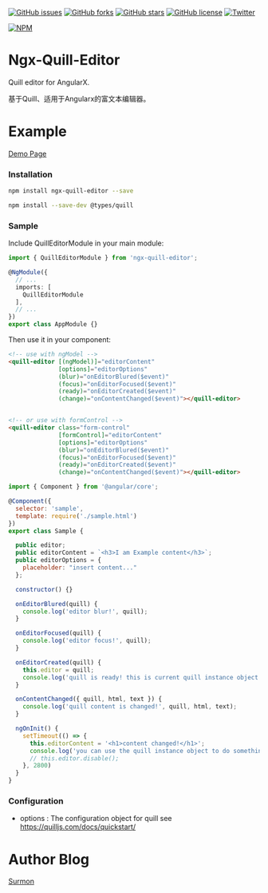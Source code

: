 [![GitHub issues](https://img.shields.io/github/issues/surmon-china/ngx-quill-editor.svg?style=flat-square)](https://github.com/surmon-china/ngx-quill-editor/issues)
[![GitHub forks](https://img.shields.io/github/forks/surmon-china/ngx-quill-editor.svg?style=flat-square)](https://github.com/surmon-china/ngx-quill-editor/network)
[![GitHub stars](https://img.shields.io/github/stars/surmon-china/ngx-quill-editor.svg?style=flat-square)](https://github.com/surmon-china/ngx-quill-editor/stargazers)
[![GitHub license](https://img.shields.io/badge/license-MIT-blue.svg?style=flat-square)](https://raw.githubusercontent.com/surmon-china/ngx-quill-editor/master/LICENSE)
[![Twitter](https://img.shields.io/twitter/url/https/github.com/surmon-china/ngx-quill-editor.svg?style=social?style=flat-square)](https://twitter.com/intent/tweet?text=Wow:&url=%5Bobject%20Object%5D)

[![NPM](https://nodei.co/npm/ngx-quill-editor.png?downloads=true&downloadRank=true&stars=true)](https://nodei.co/npm/ngx-quill-editor/)


# Ngx-Quill-Editor
Quill editor for AngularX.

基于Quill、适用于Angularx的富文本编辑器。


# Example
[Demo Page](https://surmon-china.github.io/ngx-quill-editor/)


### Installation

``` bash
npm install ngx-quill-editor --save
```

``` bash
npm install --save-dev @types/quill
```


### Sample

Include QuillEditorModule in your main module:
``` typescript
import { QuillEditorModule } from 'ngx-quill-editor';

@NgModule({
  // ...
  imports: [
    QuillEditorModule
  ],
  // ...
})
export class AppModule {}
```

Then use it in your component:

``` html
<!-- use with ngModel -->
<quill-editor [(ngModel)]="editorContent"
              [options]="editorOptions"
              (blur)="onEditorBlured($event)"
              (focus)="onEditorFocused($event)"
              (ready)="onEditorCreated($event)"
              (change)="onContentChanged($event)"></quill-editor>


<!-- or use with formControl -->
<quill-editor class="form-control"
              [formControl]="editorContent"
              [options]="editorOptions"
              (blur)="onEditorBlured($event)"
              (focus)="onEditorFocused($event)"
              (ready)="onEditorCreated($event)"
              (change)="onContentChanged($event)"></quill-editor>
```

``` javascript
import { Component } from '@angular/core';

@Component({
  selector: 'sample',
  template: require('./sample.html')
})
export class Sample {

  public editor;
  public editorContent = `<h3>I am Example content</h3>`;
  public editorOptions = {
    placeholder: "insert content..."
  };

  constructor() {}

  onEditorBlured(quill) {
    console.log('editor blur!', quill);
  }

  onEditorFocused(quill) {
    console.log('editor focus!', quill);
  }

  onEditorCreated(quill) {
    this.editor = quill;
    console.log('quill is ready! this is current quill instance object', quill);
  }

  onContentChanged({ quill, html, text }) {
    console.log('quill content is changed!', quill, html, text);
  }

  ngOnInit() {
    setTimeout(() => {
      this.editorContent = '<h1>content changed!</h1>';
      console.log('you can use the quill instance object to do something', this.editor);
      // this.editor.disable();
    }, 2800)
  }
}
```


### Configuration
- options : The configuration object for quill see https://quilljs.com/docs/quickstart/


# Author Blog
[Surmon](https://surmon.me)
